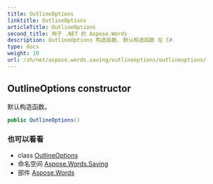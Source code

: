 ```yaml
---
title: OutlineOptions
linktitle: OutlineOptions
articleTitle: OutlineOptions
second_title: 用于 .NET 的 Aspose.Words
description: OutlineOptions 构造函数. 默认构造函数 在 C#.
type: docs
weight: 10
url: /zh/net/aspose.words.saving/outlineoptions/outlineoptions/
---
```

## OutlineOptions constructor

默认构造函数。

```csharp
public OutlineOptions()
```

### 也可以看看

* class [OutlineOptions](../)
* 命名空间 [Aspose.Words.Saving](../../../aspose.words.saving/)
* 部件 [Aspose.Words](../../../)
